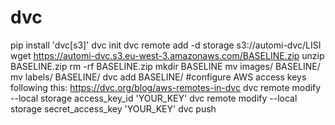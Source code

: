 # dvc
pip install 'dvc[s3]'
dvc init
dvc remote add -d storage s3://automi-dvc/LISI
wget https://automi-dvc.s3.eu-west-3.amazonaws.com/BASELINE.zip
unzip BASELINE.zip
rm -rf BASELINE.zip
mkdir BASELINE
mv images/ BASELINE/
mv labels/ BASELINE/
dvc add BASELINE/
#configure AWS access keys following this: https://dvc.org/blog/aws-remotes-in-dvc
dvc remote modify --local storage access_key_id 'YOUR_KEY'
dvc remote modify --local storage secret_access_key 'YOUR_KEY'
dvc push
